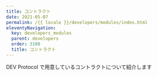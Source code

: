 ```yaml
---
title: コントラクト
date: 2021-05-07
permalink: /{{ locale }}/developers/modules/index.html
eleventyNavigation:
  key: developers_modules
  parent: developers
  order: 3100
  title: コントラクト
---
```


DEV Protocol で用意しているコントラクトについて紹介します
